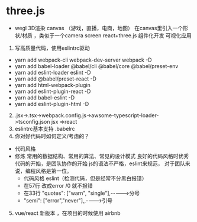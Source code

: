 # three.js
- wegl 3D渲染 canvas （游戏，直播，电商，地图）
在canvas里引入一个形状/材质 ，类似于一个camera screen
react+three.js 组件化开发 可视化应用

1. 写高质量代码，使用eslintrc驱动
- yarn add webpack-cli webpack-dev-server webpack -D
- yarn add babel-loader @babel/cli @babel/core @babel/preset-env
- yarn add eslint-loader eslint -D
- yarn add @babel/preset-react -D 
- yarn add html-webpack-plugin
- yarn add eslint-plugin-react -D
- yarn add babel-eslint -D
- yarn add eslint-plugin-html -D

2. .jsx->.tsx->webpack.config.js->awsome-typescript-loader->tsconfig.json jsx =>react
3. eslintrc基本支持 .babelrc 
4. 你对好代码时如何定义/考虑的？
- 代码风格
- 修炼 常用的数据结构、常用的算法、常见的设计模式
良好的代码风格时优秀代码的开始，是团队协作的开始
js的语法不严格，eslint来规范，
对于团队来说，编程风格是第一位。
  - 代码风格 eslint（检测代码，但是经常不分黑白报错）
  - 在57行 改成error /0 就不报错
  - 在33行  "quotes": ["warn", "single"],----->分号
  - "semi": ["error","never"],,---->引号
5. vue/react 新版本 ，在项目的时候使用 airbnb


